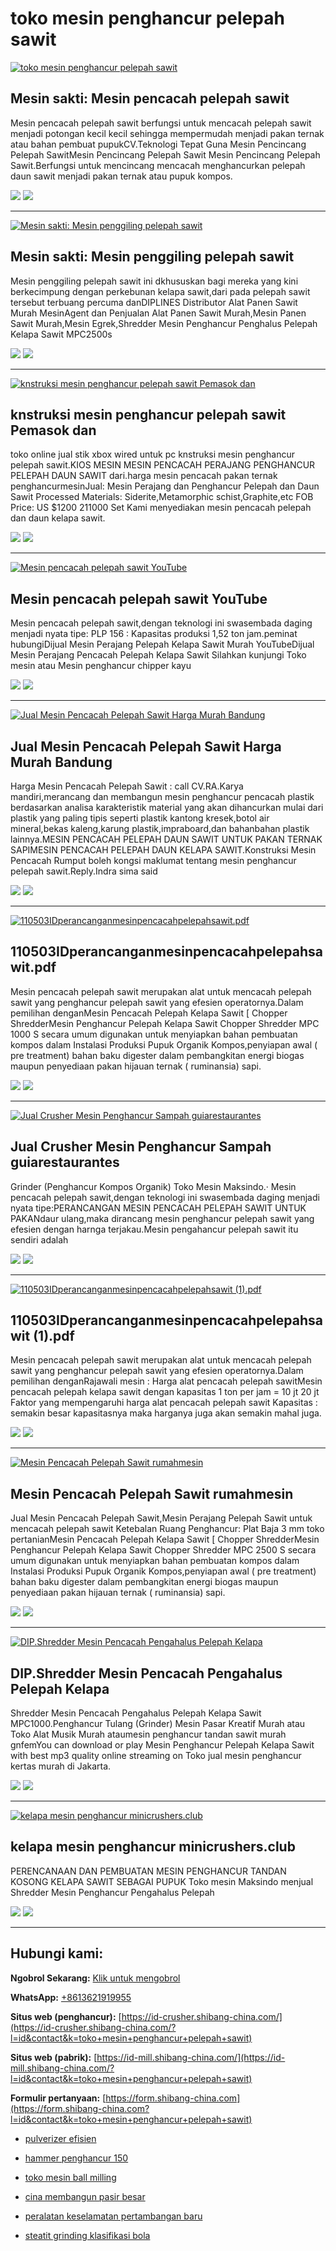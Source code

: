 # toko mesin penghancur pelepah sawit

<a href="https://swt.shibang-china.com/?l=id&img&k=toko+mesin+penghancur+pelepah+sawit" target="_blank">![toko mesin penghancur pelepah sawit](http://static.shibang-china.com/all-800x300/374.jpg)</a>

## Mesin sakti: Mesin pencacah pelepah sawit
Mesin pencacah pelepah sawit berfungsi untuk mencacah pelepah sawit menjadi potongan kecil kecil sehingga mempermudah menjadi pakan ternak atau bahan pembuat pupukCV.Teknologi Tepat Guna Mesin Pencincang Pelepah SawitMesin Pencincang Pelepah Sawit Mesin Pencincang Pelepah Sawit.Berfungsi untuk mencincang mencacah menghancurkan pelepah daun sawit menjadi pakan ternak atau pupuk kompos.


<a href="https://whatsapp.shibangsoft.com/WhatsApp.php" target="_blank" title="WhatsApp">![](http://static.shibang-china.com/icon/whatsapp.png)</a> <a href="https://swt.shibang-china.com/?l=id&icon&k=toko+mesin+penghancur+pelepah+sawit" target="_blank">![](http://static.shibang-china.com/icon/chat-id.png)</a>

---

<a href="https://swt.shibang-china.com/?l=id&img&k=toko+mesin+penghancur+pelepah+sawit" target="_blank">![Mesin sakti: Mesin penggiling pelepah sawit](http://static.shibang-china.com/all-800x300/250.jpg)</a>

## Mesin sakti: Mesin penggiling pelepah sawit
Mesin penggiling pelepah sawit ini dkhususkan bagi mereka yang kini berkecimpung dengan perkebunan kelapa sawit,dari pada pelepah sawit tersebut terbuang percuma danDIPLINES Distributor Alat Panen Sawit Murah MesinAgent dan Penjualan Alat Panen Sawit Murah,Mesin Panen Sawit Murah,Mesin Egrek,Shredder Mesin Penghancur Penghalus Pelepah Kelapa Sawit MPC2500s


<a href="https://whatsapp.shibangsoft.com/WhatsApp.php" target="_blank" title="WhatsApp">![](http://static.shibang-china.com/icon/whatsapp.png)</a> <a href="https://swt.shibang-china.com/?l=id&icon&k=toko+mesin+penghancur+pelepah+sawit" target="_blank">![](http://static.shibang-china.com/icon/chat-id.png)</a>

---

<a href="https://swt.shibang-china.com/?l=id&img&k=toko+mesin+penghancur+pelepah+sawit" target="_blank">![knstruksi mesin penghancur pelepah sawit Pemasok dan](http://static.shibang-china.com/all-800x300/1102.jpg)</a>

## knstruksi mesin penghancur pelepah sawit Pemasok dan
toko online jual stik xbox wired untuk pc knstruksi mesin penghancur pelepah sawit.KIOS MESIN MESIN PENCACAH PERAJANG PENGHANCUR PELEPAH DAUN SAWIT dari.harga mesin pencacah pakan ternak penghancurmesinJual: Mesin Perajang dan Penghancur Pelepah dan Daun Sawit Processed Materials: Siderite,Metamorphic schist,Graphite,etc FOB Price: US $1200 211000 Set Kami menyediakan mesin pencacah pelepah dan daun kelapa sawit.


<a href="https://whatsapp.shibangsoft.com/WhatsApp.php" target="_blank" title="WhatsApp">![](http://static.shibang-china.com/icon/whatsapp.png)</a> <a href="https://swt.shibang-china.com/?l=id&icon&k=toko+mesin+penghancur+pelepah+sawit" target="_blank">![](http://static.shibang-china.com/icon/chat-id.png)</a>

---

<a href="https://swt.shibang-china.com/?l=id&img&k=toko+mesin+penghancur+pelepah+sawit" target="_blank">![Mesin pencacah pelepah sawit YouTube](http://static.shibang-china.com/all-800x300/1004.jpg)</a>

## Mesin pencacah pelepah sawit YouTube
Mesin pencacah pelepah sawit,dengan teknologi ini swasembada daging menjadi nyata tipe: PLP 156 : Kapasitas produksi 1,52 ton jam.peminat hubungiDijual Mesin Perajang Pelepah Kelapa Sawit Murah YouTubeDijual Mesin Perajang Pencacah Pelepah Kelapa Sawit Silahkan kunjungi Toko mesin atau Mesin penghancur chipper kayu


<a href="https://whatsapp.shibangsoft.com/WhatsApp.php" target="_blank" title="WhatsApp">![](http://static.shibang-china.com/icon/whatsapp.png)</a> <a href="https://swt.shibang-china.com/?l=id&icon&k=toko+mesin+penghancur+pelepah+sawit" target="_blank">![](http://static.shibang-china.com/icon/chat-id.png)</a>

---

<a href="https://swt.shibang-china.com/?l=id&img&k=toko+mesin+penghancur+pelepah+sawit" target="_blank">![Jual Mesin Pencacah Pelepah Sawit Harga Murah Bandung](http://static.shibang-china.com/all-800x300/1123.jpg)</a>

## Jual Mesin Pencacah Pelepah Sawit Harga Murah Bandung
Harga Mesin Pencacah Pelepah Sawit : call CV.RA.Karya mandiri,merancang dan membangun mesin penghancur pencacah plastik berdasarkan analisa karakteristik material yang akan dihancurkan mulai dari plastik yang paling tipis seperti plastik kantong kresek,botol air mineral,bekas kaleng,karung plastik,impraboard,dan bahanbahan plastik lainnya.MESIN PENCACAH PELEPAH DAUN SAWIT UNTUK PAKAN TERNAK SAPIMESIN PENCACAH PELEPAH DAUN KELAPA SAWIT.Konstruksi Mesin Pencacah Rumput boleh kongsi maklumat tentang mesin penghancur pelepah sawit.Reply.Indra sima said


<a href="https://whatsapp.shibangsoft.com/WhatsApp.php" target="_blank" title="WhatsApp">![](http://static.shibang-china.com/icon/whatsapp.png)</a> <a href="https://swt.shibang-china.com/?l=id&icon&k=toko+mesin+penghancur+pelepah+sawit" target="_blank">![](http://static.shibang-china.com/icon/chat-id.png)</a>

---

<a href="https://swt.shibang-china.com/?l=id&img&k=toko+mesin+penghancur+pelepah+sawit" target="_blank">![110503IDperancanganmesinpencacahpelepahsawit.pdf](http://static.shibang-china.com/all-800x300/556.jpg)</a>

## 110503IDperancanganmesinpencacahpelepahsawit.pdf
Mesin pencacah pelepah sawit merupakan alat untuk mencacah pelepah sawit yang penghancur pelepah sawit yang efesien operatornya.Dalam pemilihan denganMesin Pencacah Pelepah Kelapa Sawit [ Chopper ShredderMesin Penghancur Pelepah Kelapa Sawit Chopper Shredder MPC 1000 S secara umum digunakan untuk menyiapkan bahan pembuatan kompos dalam Instalasi Produksi Pupuk Organik Kompos,penyiapan awal ( pre treatment) bahan baku digester dalam pembangkitan energi biogas maupun penyediaan pakan hijauan ternak ( ruminansia) sapi.


<a href="https://whatsapp.shibangsoft.com/WhatsApp.php" target="_blank" title="WhatsApp">![](http://static.shibang-china.com/icon/whatsapp.png)</a> <a href="https://swt.shibang-china.com/?l=id&icon&k=toko+mesin+penghancur+pelepah+sawit" target="_blank">![](http://static.shibang-china.com/icon/chat-id.png)</a>

---

<a href="https://swt.shibang-china.com/?l=id&img&k=toko+mesin+penghancur+pelepah+sawit" target="_blank">![Jual Crusher Mesin Penghancur Sampah guiarestaurantes](http://static.shibang-china.com/all-800x300/914.jpg)</a>

## Jual Crusher Mesin Penghancur Sampah guiarestaurantes
Grinder (Penghancur Kompos Organik) Toko Mesin Maksindo.· Mesin pencacah pelepah sawit,dengan teknologi ini swasembada daging menjadi nyata tipe:PERANCANGAN MESIN PENCACAH PELEPAH SAWIT UNTUK PAKANdaur ulang,maka dirancang mesin penghancur pelepah sawit yang efesien dengan harnga terjakau.Mesin pengahancur pelepah sawit itu sendiri adalah


<a href="https://whatsapp.shibangsoft.com/WhatsApp.php" target="_blank" title="WhatsApp">![](http://static.shibang-china.com/icon/whatsapp.png)</a> <a href="https://swt.shibang-china.com/?l=id&icon&k=toko+mesin+penghancur+pelepah+sawit" target="_blank">![](http://static.shibang-china.com/icon/chat-id.png)</a>

---

<a href="https://swt.shibang-china.com/?l=id&img&k=toko+mesin+penghancur+pelepah+sawit" target="_blank">![110503IDperancanganmesinpencacahpelepahsawit (1).pdf](http://static.shibang-china.com/all-800x300/575.jpg)</a>

## 110503IDperancanganmesinpencacahpelepahsawit (1).pdf
Mesin pencacah pelepah sawit merupakan alat untuk mencacah pelepah sawit yang penghancur pelepah sawit yang efesien operatornya.Dalam pemilihan denganRajawali mesin : Harga alat pencacah pelepah sawitMesin pencacah pelepah kelapa sawit dengan kapasitas 1 ton per jam = 10 jt 20 jt Faktor yang mempengaruhi harga alat pencacah pelepah sawit Kapasitas : semakin besar kapasitasnya maka harganya juga akan semakin mahal juga.


<a href="https://whatsapp.shibangsoft.com/WhatsApp.php" target="_blank" title="WhatsApp">![](http://static.shibang-china.com/icon/whatsapp.png)</a> <a href="https://swt.shibang-china.com/?l=id&icon&k=toko+mesin+penghancur+pelepah+sawit" target="_blank">![](http://static.shibang-china.com/icon/chat-id.png)</a>

---

<a href="https://swt.shibang-china.com/?l=id&img&k=toko+mesin+penghancur+pelepah+sawit" target="_blank">![Mesin Pencacah Pelepah Sawit rumahmesin](http://static.shibang-china.com/all-800x300/300.jpg)</a>

## Mesin Pencacah Pelepah Sawit rumahmesin
Jual Mesin Pencacah Pelepah Sawit,Mesin Perajang Pelepah Sawit untuk mencacah pelepah sawit Ketebalan Ruang Penghancur: Plat Baja 3 mm toko pertanianMesin Pencacah Pelepah Kelapa Sawit [ Chopper ShredderMesin Penghancur Pelepah Kelapa Sawit Chopper Shredder MPC 2500 S secara umum digunakan untuk menyiapkan bahan pembuatan kompos dalam Instalasi Produksi Pupuk Organik Kompos,penyiapan awal ( pre treatment) bahan baku digester dalam pembangkitan energi biogas maupun penyediaan pakan hijauan ternak ( ruminansia) sapi.


<a href="https://whatsapp.shibangsoft.com/WhatsApp.php" target="_blank" title="WhatsApp">![](http://static.shibang-china.com/icon/whatsapp.png)</a> <a href="https://swt.shibang-china.com/?l=id&icon&k=toko+mesin+penghancur+pelepah+sawit" target="_blank">![](http://static.shibang-china.com/icon/chat-id.png)</a>

---

<a href="https://swt.shibang-china.com/?l=id&img&k=toko+mesin+penghancur+pelepah+sawit" target="_blank">![DIP.Shredder Mesin Pencacah Pengahalus Pelepah Kelapa](http://static.shibang-china.com/all-800x300/606.jpg)</a>

## DIP.Shredder Mesin Pencacah Pengahalus Pelepah Kelapa
Shredder Mesin Pencacah Pengahalus Pelepah Kelapa Sawit MPC1000.Penghancur Tulang (Grinder) Mesin Pasar Kreatif Murah atau Toko Alat Musik Murah ataumesin penghancur tandan sawit murah gnfemYou can download or play Mesin Penghancur Pelepah Kelapa Sawit with best mp3 quality online streaming on Toko jual mesin penghancur kertas murah di Jakarta.


<a href="https://whatsapp.shibangsoft.com/WhatsApp.php" target="_blank" title="WhatsApp">![](http://static.shibang-china.com/icon/whatsapp.png)</a> <a href="https://swt.shibang-china.com/?l=id&icon&k=toko+mesin+penghancur+pelepah+sawit" target="_blank">![](http://static.shibang-china.com/icon/chat-id.png)</a>

---

<a href="https://swt.shibang-china.com/?l=id&img&k=toko+mesin+penghancur+pelepah+sawit" target="_blank">![kelapa mesin penghancur minicrushers.club](http://static.shibang-china.com/all-800x300/1337.jpg)</a>

## kelapa mesin penghancur minicrushers.club
PERENCANAAN DAN PEMBUATAN MESIN PENGHANCUR TANDAN KOSONG KELAPA SAWIT SEBAGAI PUPUK Toko mesin Maksindo menjual Shredder Mesin Penghancur Pengahalus Pelepah

<a href="https://whatsapp.shibangsoft.com/WhatsApp.php" target="_blank" title="WhatsApp">![](http://static.shibang-china.com/icon/whatsapp.png)</a> <a href="https://swt.shibang-china.com/?l=id&icon&k=toko+mesin+penghancur+pelepah+sawit" target="_blank">![](http://static.shibang-china.com/icon/chat-id.png)</a>

---
## Hubungi kami:

**Ngobrol Sekarang:** [Klik untuk mengobrol](https://swt.shibang-china.com?l=id&contact&k=toko+mesin+penghancur+pelepah+sawit)

**WhatsApp:**  [+8613621919955](https://whatsapp.shibangsoft.com/WhatsApp.php)

**Situs web (penghancur):** [https://id-crusher.shibang-china.com/](https://id-crusher.shibang-china.com/?l=id&contact&k=toko+mesin+penghancur+pelepah+sawit)

**Situs web (pabrik):** [https://id-mill.shibang-china.com/](https://id-mill.shibang-china.com/?l=id&contact&k=toko+mesin+penghancur+pelepah+sawit)

**Formulir pertanyaan:** [https://form.shibang-china.com](https://form.shibang-china.com?l=id&contact&k=toko+mesin+penghancur+pelepah+sawit)

* [pulverizer efisien](../33/pulverizer%20efisien.md)

* [hammer penghancur 150](../40/hammer%20penghancur%20150.md)

* [toko mesin ball milling](../33/toko%20mesin%20ball%20milling.md)

* [cina membangun pasir besar](../40/cina%20membangun%20pasir%20besar.md)

* [peralatan keselamatan pertambangan baru](../33/peralatan%20keselamatan%20pertambangan%20baru.md)

* [steatit grinding klasifikasi bola](../31/steatit%20grinding%20klasifikasi%20bola.md)